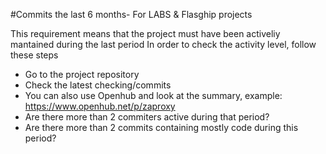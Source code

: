#Commits the last 6 months- For LABS & Flasghip projects

This requirement means that the project must have been activeliy mantained during the last period
In order to check the activity level, follow these steps

* Go to the project repository 
* Check the latest checking/commits
* You can also use Openhub and look at the summary, example: https://www.openhub.net/p/zaproxy
* Are there more than 2 commiters active during that period?
* Are there more than 2 commits containing mostly code during this period?

